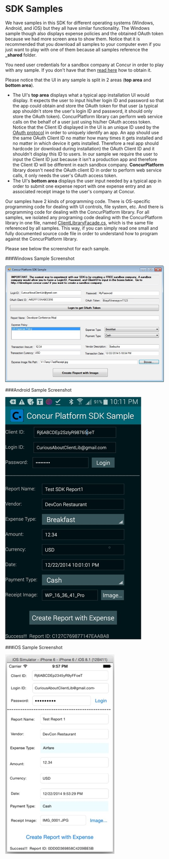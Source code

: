 SDK Samples
============

We have samples in this SDK for different operating systems (Windows, Android, and iOS) but they all have similar functionality. The Windows sample though also displays expense policies and the obtained OAuth token because we had more screen area to show them. Notice that it is recommended that you download all samples to your computer even if you just want to play with one of them because all samples reference the **_shared** folder.

You need user credentials for a sandbox company at Concur in order to play with any sample. If you don't have that then [read here](../README.md#User-Credentials-and-Sandbox-Company) how to obtain it.

Please notice that the UI in any sample is split in 2 areas (**top area** and **bottom area**). 
* The UI's **top area** displays what a typical app installation UI would display. It expects the user to input his/her login ID and password so that the app could obtain and store the OAuth token for that user (a typical app shouldn't store the user's login ID and password, it should only store the OAuth token). ConcurPlatform library can perform web service calls on the behalf of a user just using his/her OAuth access token. Notice that the Client ID displayed in the UI is an unique ID used by the [OAuth protocol](https://tools.ietf.org/html/rfc6749) in order to uniquely identify an app. An app should use the same OAuth Client ID no matter how many times it gets installed and no matter in which device it gets installed. Therefore a real app should hardcode (or download during installation) the OAuth Client ID and it shouldn't display this ID to users. In our sample we require the user to input the Client ID just because it isn't a production app and therefore the Client ID will be different in each sandbox company. **ConcurPlatform** library doesn't need the OAuth client ID in order to perform web service calls, it only needs the user's OAuth access token.
* The UI's **bottom area** displays the user input needed by a typical app in order to submit one expense report with one expense entry and an associated receipt image to the user's company at Concur.  

Our samples have 2 kinds of programming code. There is OS-specific programming code for dealing with UI controls, file system, etc. And there is programming code for dealing with the ConcurPlatform library. For all samples, we isolated any programing code dealing with the ConcurPlatform library in one file, named [ClientLibraryFacade.cs](./_shared/ClientLibraryFacade.cs), which is the same file referenced by all samples. This way, if you can simply read one small and fully documented source code file in order to understand how to program against the ConcurPlatform library.

Please see below the screenshot for each sample.

###Windows Sample Screenshot

![Windows Sample Screenshot](../figures/windows_sample_figure1.jpg)


###Android Sample Screenshot

![Android Sample Screenshot](../figures/android_sample_figure1.jpg)


###iOS Sample Screenshot

![iOS Sample Screenshot](../figures/iOS_sample_figure1.jpg)